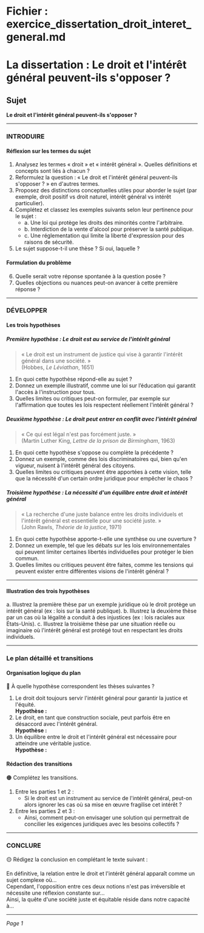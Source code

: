 # Fichier : exercice_dissertation_droit_interet_general.md

# La dissertation : Le droit et l'intérêt général peuvent-ils s'opposer ?

## Sujet
**Le droit et l'intérêt général peuvent-ils s'opposer ?**

---

### INTRODUIRE

#### Réflexion sur les termes du sujet

1. Analysez les termes « droit » et « intérêt général ». Quelles définitions et concepts sont liés à chacun ?
2. Reformulez la question : « Le droit et l'intérêt général peuvent-ils s'opposer ? » en d'autres termes.
3. Proposez des distinctions conceptuelles utiles pour aborder le sujet (par exemple, droit positif vs droit naturel, intérêt général vs intérêt particulier).
4. Complétez et classez les exemples suivants selon leur pertinence pour le sujet :
   - a. Une loi qui protège les droits des minorités contre l'arbitraire.
   - b. Interdiction de la vente d'alcool pour préserver la santé publique.
   - c. Une réglementation qui limite la liberté d'expression pour des raisons de sécurité.
5. Le sujet suppose-t-il une thèse ? Si oui, laquelle ?

#### Formulation du problème

6. Quelle serait votre réponse spontanée à la question posée ?
7. Quelles objections ou nuances peut-on avancer à cette première réponse ?

---

### DÉVELOPPER

#### Les trois hypothèses

##### Première hypothèse : Le droit est au service de l'intérêt général

> « Le droit est un instrument de justice qui vise à garantir l'intérêt général dans une société. »  
> (Hobbes, *Le Léviathan*, 1651)

1. En quoi cette hypothèse répond-elle au sujet ?
2. Donnez un exemple illustratif, comme une loi sur l’éducation qui garantit l'accès à l'instruction pour tous.
3. Quelles limites ou critiques peut-on formuler, par exemple sur l'affirmation que toutes les lois respectent réellement l'intérêt général ?

##### Deuxième hypothèse : Le droit peut entrer en conflit avec l'intérêt général

> « Ce qui est légal n'est pas forcément juste. »  
> (Martin Luther King, *Lettre de la prison de Birmingham*, 1963)

1. En quoi cette hypothèse s'oppose ou complète la précédente ?
2. Donnez un exemple, comme des lois discriminatoires qui, bien qu'en vigueur, nuisent à l'intérêt général des citoyens.
3. Quelles limites ou critiques peuvent être apportées à cette vision, telle que la nécessité d'un certain ordre juridique pour empêcher le chaos ?

##### Troisième hypothèse : La nécessité d'un équilibre entre droit et intérêt général

> « La recherche d'une juste balance entre les droits individuels et l'intérêt général est essentielle pour une société juste. »  
> (John Rawls, *Théorie de la justice*, 1971)

1. En quoi cette hypothèse apporte-t-elle une synthèse ou une ouverture ?
2. Donnez un exemple, tel que les débats sur les lois environnementales qui peuvent limiter certaines libertés individuelles pour protéger le bien commun.
3. Quelles limites ou critiques peuvent être faites, comme les tensions qui peuvent exister entre différentes visions de l'intérêt général ?

---

#### Illustration des trois hypothèses

a. Illustrez la première thèse par un exemple juridique où le droit protège un intérêt général (ex : lois sur la santé publique).
b. Illustrez la deuxième thèse par un cas où la légalité a conduit à des injustices (ex : lois raciales aux États-Unis).
c. Illustrez la troisième thèse par une situation réelle ou imaginaire où l'intérêt général est protégé tout en respectant les droits individuels.

---

### Le plan détaillé et transitions

#### Organisation logique du plan

🔴 À quelle hypothèse correspondent les thèses suivantes ?

1. Le droit doit toujours servir l'intérêt général pour garantir la justice et l'équité.  
   **Hypothèse :**
2. Le droit, en tant que construction sociale, peut parfois être en désaccord avec l'intérêt général.  
   **Hypothèse :**
3. Un équilibre entre le droit et l'intérêt général est nécessaire pour atteindre une véritable justice.  
   **Hypothèse :**

#### Rédaction des transitions

🟠 Complétez les transitions.

1. Entre les parties 1 et 2 :  
   - Si le droit est un instrument au service de l'intérêt général, peut-on alors ignorer les cas où sa mise en œuvre fragilise cet intérêt ?
2. Entre les parties 2 et 3 :  
   - Ainsi, comment peut-on envisager une solution qui permettrait de concilier les exigences juridiques avec les besoins collectifs ?

---

### CONCLURE

🟡 Rédigez la conclusion en complétant le texte suivant :

En définitive, la relation entre le droit et l'intérêt général apparaît comme un sujet complexe où…  
Cependant, l'opposition entre ces deux notions n'est pas irréversible et nécessite une réflexion constante sur…  
Ainsi, la quête d'une société juste et équitable réside dans notre capacité à… 

--- 

*Page 1*